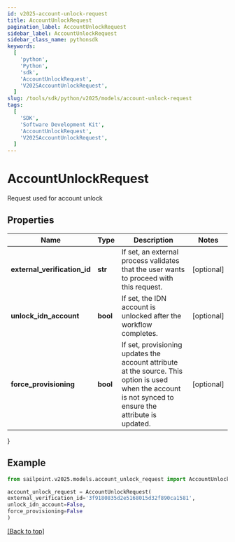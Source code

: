 ```yaml
---
id: v2025-account-unlock-request
title: AccountUnlockRequest
pagination_label: AccountUnlockRequest
sidebar_label: AccountUnlockRequest
sidebar_class_name: pythonsdk
keywords:
  [
    'python',
    'Python',
    'sdk',
    'AccountUnlockRequest',
    'V2025AccountUnlockRequest',
  ]
slug: /tools/sdk/python/v2025/models/account-unlock-request
tags:
  [
    'SDK',
    'Software Development Kit',
    'AccountUnlockRequest',
    'V2025AccountUnlockRequest',
  ]
---
```


# AccountUnlockRequest

Request used for account unlock

## Properties

| Name | Type | Description | Notes |
| --- | --- | --- | --- |
| **external_verification_id** | **str** | If set, an external process validates that the user wants to proceed with this request. | [optional] |
| **unlock_idn_account** | **bool** | If set, the IDN account is unlocked after the workflow completes. | [optional] |
| **force_provisioning** | **bool** | If set, provisioning updates the account attribute at the source. This option is used when the account is not synced to ensure the attribute is updated. | [optional] |

}

## Example

```python
from sailpoint.v2025.models.account_unlock_request import AccountUnlockRequest

account_unlock_request = AccountUnlockRequest(
external_verification_id='3f9180835d2e5168015d32f890ca1581',
unlock_idn_account=False,
force_provisioning=False
)

```

[[Back to top]](#)

